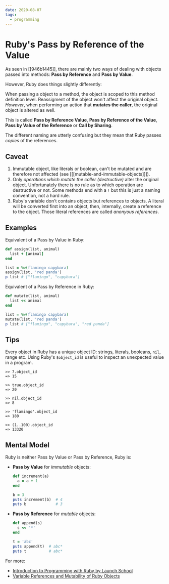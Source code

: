 ```yaml
---
date: 2020-08-07
tags:
  - programming
---
```


# Ruby's Pass by Reference of the Value

As seen in [[946b1445]], there are mainly two ways of dealing with objects passed
into methods: **Pass by Reference** and **Pass by Value**.

However, Ruby does things slightly differently:

When passing a object to a method, the object is scoped to this method
definition level. Reassigment of the object won't affect the original object.
_However_, when performing an action that **mutates the caller**, the original
object is altered as well.

This is called **Pass by Reference Value**, **Pass by Reference of the Value**,
**Pass by Value of the Reference** or **Call by Sharing**.

The different naming are utterly confusing but they mean that Ruby passes
_copies_ of the references.

## Caveat

1. Immutable object, like literals or boolean, can't be mutated and are
   therefore not affected (see [[[mutable-and-immutable-objects]]]).
2. Only _operations which mutate the caller (destructive)_ alter the original
   object. Unfortunately there is no rule as to which operation are destructive
   or not. Some methods end with a `!` but this is just a naming convention,
   not a hard rule.
3. Ruby's variable don't contains objects but references to objects. A literal
   will be converted first into an object, then, internally, create a reference
   to the object. Those literal references are called _anonyous references_.

## Examples

Equivalent of a Pass by Value in Ruby:

```ruby
def assign(list, animal)
  list + [animal]
end

list = %w(flamingo capybara)
assign(list, 'red panda')
p list # ["flamingo", "capybara"]
```

Equivalent of a Pass by Reference in Ruby:

```ruby
def mutate(list, animal)
  list << animal
end

list = %w(flamingo capybara)
mutate(list, 'red panda')
p list # ["flamingo", "capybara", "red panda"]
```


## Tips

Every object in Ruby has a unique object ID: strings, literals, booleans, `nil`,
range etc. Using Ruby's `$object_id` is useful to inspect an unexpected value
in a program.

```irb
>> 7.object_id
=> 15

>> true.object_id
=> 20

>> nil.object_id
=> 8

>> 'flamingo'.object_id
=> 180

>> (1..100).object_id
=> 13320
```

## Mental Model

Ruby is neither Pass by Value or Pass by Reference, Ruby is:
* **Pass by Value** for _immutable_ objects:
  ```ruby
  def increment(a)
    a = a + 1
  end

  b = 3
  puts increment(b)  # 4
  puts b             # 3
  ```
* **Pass by Reference** for _mutable_ objects:
  ```ruby
  def append(s)
    s << '*'
  end

  t = 'abc'
  puts append(t)  # abc*
  puts t          # abc*
  ```


For more:
* [Introduction to Programming with Ruby by Launch School](https://launchschool.com/books/ruby/read/methods#mutatingthecaller)
* [Variable References and Mutability of Ruby Objects](https://launchschool.com/blog/references-and-mutability-in-ruby)

